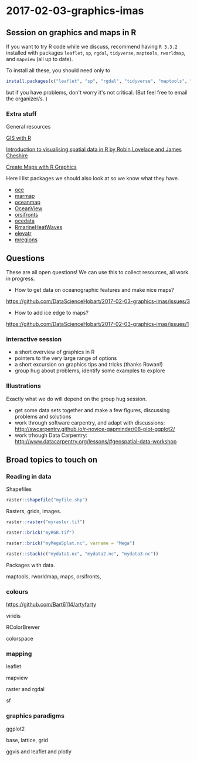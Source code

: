 # 2017-02-03-graphics-imas

## Session on graphics and maps in R

If you want to try R code while we discuss, recommend having `R 3.3.2` installed with packages `leaflet`, `sp`, `rgdal`, `tidyverse`, `maptools`, `rworldmap`, and `mapview` (all up to date). 

To install all these, you should need only to 

```R
install.packages(c("leaflet", "sp", "rgdal", "tidyverse", "maptools", "rworldmap", "mapview"))
```

but if you have problems, don't worry it's not critical. (But feel free to email the organizer/s. )

### Extra stuff

General resources

[GIS with R](https://pakillo.github.io/GISwithR/#1)

[Introduction to visualising spatial data in R by Robin Lovelace and James Cheshire ](https://cran.r-project.org/doc/contrib/intro-spatial-rl.pdf)

[Create Maps with R Graphics](https://www.nceas.ucsb.edu/scicomp/usecases/CreateMapsWithRGraphics)

Here I list packages we should also look at so we know what they have. 

* [oce](https://CRAN.R-project.org/package=oce)
* [marmap](https://CRAN.R-project.org/package=marmap)
* [oceanmap](https://CRAN.R-project.org/package=oceanmap)
* [OceanView](https://CRAN.R-project.org/package=OceanView)
* [orsifronts](https://CRAN.R-project.org/package=orsifronts)
* [ocedata](https://CRAN.R-project.org/package=ocedata)
* [RmarineHeatWaves](https://CRAN.R-project.org/package=RmarineHeatWaves)
* [elevatr](https://CRAN.R-project.org/package=elevatr)
* [mregions](https://CRAN.R-project.org/package=mregions)


## Questions

These are all open questions!  We can use this to collect resources, all work in progress. 

* How to get data on oceanographic features and make nice maps? 

https://github.com/DataScienceHobart/2017-02-03-graphics-imas/issues/3

* How to add ice edge to maps? 

https://github.com/DataScienceHobart/2017-02-03-graphics-imas/issues/1

### interactive session

* a short overview of graphics in R
* pointers to the very large range of options
* a short excursion on graphics tips and tricks (thanks Rowan!)
* group hug about problems, identify some examples to explore

### Illustrations

Exactly what we do will depend on the group hug session. 

* get some data sets together and make a few figures, discussing problems and solutions
* work through software carpentry, and adapt with discussions: http://swcarpentry.github.io/r-novice-gapminder/08-plot-ggplot2/
* work trhough Data Carpentry: http://www.datacarpentry.org/lessons/#geospatial-data-workshop

## Broad topics to touch on

### Reading in data

Shapefiles

```R
raster::shapefile("myfile.shp")
```
Rasters, grids, images. 

```R
raster::raster("myraster.tif")

raster::brick("myRGB.tif")

raster::brick("myMegaSplat.nc", varname = "Mega")

raster::stack(c("mydata1.nc", "mydata2.nc", "mydata3.nc"))
```

Packages with data. 

maptools, rworldmap, maps, orsifronts, 
### colours

https://github.com/Bart6114/artyfarty

viridis

RColorBrewer

colorspace

### mapping

leaflet

mapview

raster and rgdal

sf

### graphics paradigms

ggplot2

base, lattice, grid

ggvis and leaflet and plotly


